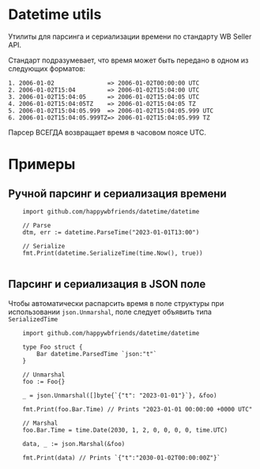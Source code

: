 
# Datetime utils

Утилиты для парсинга и сериализации времени по стандарту WB Seller API.

Стандарт подразумевает, что время может быть передано в одном из следующих форматов:

```
1. 2006-01-02               => 2006-01-02T00:00:00 UTC
2. 2006-01-02T15:04         => 2006-01-02T15:04:00 UTC
3. 2006-01-02T15:04:05      => 2006-01-02T15:04:05 UTC
4. 2006-01-02T15:04:05TZ    => 2006-01-02T15:04:05 TZ
5. 2006-01-02T15:04:05.999  => 2006-01-02T15:04:05.999 UTC
6. 2006-01-02T15:04:05.999TZ=> 2006-01-02T15:04:05.999 TZ
```

Парсер ВСЕГДА возвращает время в часовом поясе UTC.


# Примеры

## Ручной парсинг и сериализация времени 

```
    import github.com/happywbfriends/datetime/datetime

    // Parse
    dtm, err := datetime.ParseTime("2023-01-01T13:00")
    
    // Serialize
    fmt.Print(datetime.SerializeTime(time.Now(), true))
     
```

## Парсинг и сериализация в JSON поле

Чтобы автоматически распарсить время в поле структуры при использовании `json.Unmarshal`, поле следует объявить типа `SerializedTime`

```
    import github.com/happywbfriends/datetime/datetime

    type Foo struct {
        Bar datetime.ParsedTime `json:"t"`
    }
    
    // Unmarshal
    foo := Foo{}

    _ = json.Unmarshal([]byte{`{"t": "2023-01-01"}`}, &foo)
    
    fmt.Print(foo.Bar.Time) // Prints "2023-01-01 00:00:00 +0000 UTC"
    
    // Marshal
    foo.Bar.Time = time.Date(2030, 1, 2, 0, 0, 0, 0, time.UTC)
    
    data, _ := json.Marshal(&foo)

    fmt.Print(data) // Prints `{"t":"2030-01-02T00:00:00Z"}`
```
